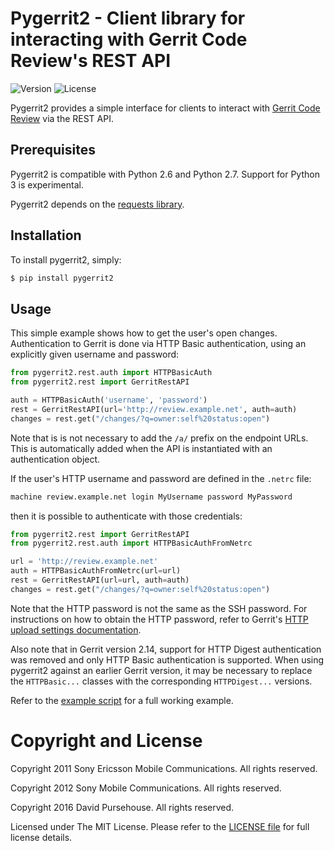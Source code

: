 # Pygerrit2 - Client library for interacting with Gerrit Code Review's REST API

![Version](https://img.shields.io/pypi/v/pygerrit2.png)
![License](https://img.shields.io/pypi/l/pygerrit2.png)

Pygerrit2 provides a simple interface for clients to interact with
[Gerrit Code Review][gerrit] via the REST API.

## Prerequisites

Pygerrit2 is compatible with Python 2.6 and Python 2.7.  Support for Python 3
is experimental.

Pygerrit2 depends on the [requests library][requests].


## Installation

To install pygerrit2, simply:

```bash
$ pip install pygerrit2
```

## Usage

This simple example shows how to get the user's open changes. Authentication
to Gerrit is done via HTTP Basic authentication, using an explicitly given
username and password:

```python
from pygerrit2.rest.auth import HTTPBasicAuth
from pygerrit2.rest import GerritRestAPI

auth = HTTPBasicAuth('username', 'password')
rest = GerritRestAPI(url='http://review.example.net', auth=auth)
changes = rest.get("/changes/?q=owner:self%20status:open")
```

Note that is is not necessary to add the `/a/` prefix on the endpoint
URLs. This is automatically added when the API is instantiated with an
authentication object.

If the user's HTTP username and password are defined in the `.netrc`
file:

```bash
machine review.example.net login MyUsername password MyPassword
```

then it is possible to authenticate with those credentials:

```python
from pygerrit2.rest import GerritRestAPI
from pygerrit2.rest.auth import HTTPBasicAuthFromNetrc

url = 'http://review.example.net'
auth = HTTPBasicAuthFromNetrc(url=url)
rest = GerritRestAPI(url=url, auth=auth)
changes = rest.get("/changes/?q=owner:self%20status:open")
```

Note that the HTTP password is not the same as the SSH password. For
instructions on how to obtain the HTTP password, refer to Gerrit's
[HTTP upload settings documentation][settings].

Also note that in Gerrit version 2.14, support for HTTP Digest authentication
was removed and only HTTP Basic authentication is supported. When using
pygerrit2 against an earlier Gerrit version, it may be necessary to replace
the `HTTPBasic...` classes with the corresponding `HTTPDigest...` versions.

Refer to the [example script][example] for a full working example.


# Copyright and License

Copyright 2011 Sony Ericsson Mobile Communications. All rights reserved.

Copyright 2012 Sony Mobile Communications. All rights reserved.

Copyright 2016 David Pursehouse. All rights reserved.

Licensed under The MIT License.  Please refer to the [LICENSE file][license]
for full license details.

[gerrit]: https://gerritcodereview.com/
[requests]: https://github.com/kennethreitz/requests
[example]: https://github.com/dpursehouse/pygerrit2/blob/master/example.py
[settings]: https://gerrit-documentation.storage.googleapis.com/Documentation/2.14/user-upload.html#http
[license]: https://github.com/dpursehouse/pygerrit2/blob/master/LICENSE
